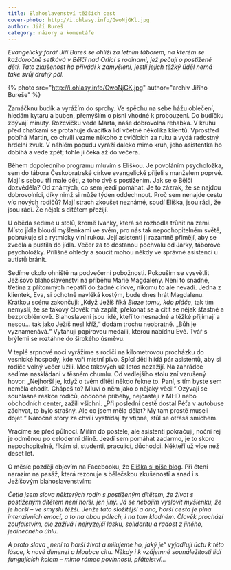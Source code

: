 ```yaml
---
title: Blahoslavenství těžších cest
cover-photo: http://i.ohlasy.info/GwoNjGKl.jpg
author: Jiří Bureš
category: názory a komentáře
---
```


*Evangelický farář Jiří Bureš se ohlíží za letním táborem, na kterém se každoročně setkává v Bělči nad Orlicí s rodinami, jež pečují o postižené děti. Tato zkušenost ho přivádí k zamyšlení, jestli jejich těžký úděl nemá také svůj druhý pól.*

{% photo src="http://i.ohlasy.info/GwoNjGK.jpg" author="archiv Jiřího Bureše" %}

Zamáčknu budík a vyrážím do sprchy. Ve spěchu na sebe hážu oblečení, hledám kytaru a buben, přemýšlím o písni vhodné k probouzení. Do budíčku zbývají minuty. Rozcvičku vede Marta, naše dobrovolná rehabka. V kruhu před chatkami se protahuje dvacítka lidí včetně několika klientů. Vprostřed pobíhá Martin, co chvíli vezme někoho z cvičících za ruku a vydá radostný hrdelní zvuk. V náhlém popudu vyráží daleko mimo kruh, jeho asistentka ho dobíhá a vede zpět; tohle ji čeká až do večera.

Během dopoledního programu mluvím s Eliškou. Je povoláním psycholožka, sem do tábora Českobratrské církve evangelické přijeli s manželem poprvé. Mají s sebou tři malé děti, z toho dvě s postižením. Jak se o Bělči dozvěděla? Od známých, co sem jezdí pomáhat. Je to zázrak, že se najdou dobrovolníci, díky nimž si může týden oddechnout. Proč sem nenajde cestu víc nových rodičů? Mají strach zkoušet neznámé, soudí Eliška, jsou rádi, že jsou rádi. Že nějak s dítětem přežijí.

U oběda sedíme u stolů, kromě Ivanky, která se rozhodla trůnit na zemi. Místo jídla bloudí myšlenkami ve svém, pro nás tak nepochopitelném světě, pobrukuje si a rytmicky vlní rukou. Její asistenti ji razantně přimějí, aby se zvedla a pustila do jídla. Večer za to dostanou pochvalu od Jarky, táborové psycholožky. Přílišné ohledy a soucit mohou někdy ve správné asistenci u autistů bránit.

Sedíme okolo ohniště na podvečerní pobožnosti. Pokouším se vysvětlit Ježíšovo blahoslavenství na příběhu Marie Magdaleny. Není to snadné, třetina z přítomných nepatří do žádné církve, nikomu to ale nevadí. Jedna z klientek, Eva, si ochotně navléká kostým, bude dnes hrát Magdalenu. Krátkou scénu zakončuji: „Když Ježíš říká *Blaze tomu, kdo pláče*, tak tím nemyslí, že se takový člověk má zapřít, překonat se a cítit se nějak šťastně a bezproblémově. Blahoslavení jsou lidé, kteří to nesnadné a těžké přijímají a nesou… tak jako Ježíš nesl kříž,“ dodám trochu neobratně. „Bůh je vyznamenává.“ Vytahuji papírovou medaili, kterou nabídnu Evě. Tvář s brýlemi se roztáhne do širokého úsměvu.

V teplé srpnové noci vyrážíme s rodiči na kilometrovou procházku do vesnické hospody, kde vaří místní pivo. Spící děti hlídá pár asistentů, aby si rodiče volný večer užili. Moc takových už letos nezažijí. Na zahrádce sedíme naskládaní v těsném chumlu. Od vedlejšího stolu zní vzrušený hovor: „Nejhorší je, když o tvém dítěti někdo řekne to. Paní, s tím byste sem neměla chodit. Chápeš to? Mluví o něm jako o nějaký věci!“ Ozývají se souhlasné reakce rodičů, obdobné příběhy, nejčastěji z MHD nebo obchodních center, zažili všichni. „Při poslední cestě dostal Péťa v autobuse záchvat, to bylo strašný. Ale co jsem měla dělat? My tam prostě museli dojet.“ Náročné story za chvíli vystřídají ty vtipné, stůl se otřásá smíchem.

Vracíme se před půlnocí. Mířím do postele, ale asistenti pokračují, noční rej je odměnou po celodenní dřině. Jezdí sem pomáhat zadarmo, je to skoro nepochopitelné, říkám si, studenti, pracující, důchodci. Někteří už více než deset let.

O měsíc později objevím na Facebooku, že [Eliška si píše blog](http://psychologbohnice.blog.cz/). Při čtení narazím na pasáž, která rezonuje s bělečskou zkušeností a snad i s Ježíšovým blahoslavenstvím: 

*Četla jsem slova některých rodin s postiženým dítětem, že život s postiženým dítětem není horší, jen jiný. Já se nebojím vyslovit myšlenku, že je horší – ve smyslu těžší. Jenže tato složitější a ano, horší cesta je plná intenzivních emocí, a to na obou pólech, i na tom kladném. Člověk prochází zoufalstvím, ale zažívá i nejryzejší lásku, solidaritu a radost z jiného, jedinečného úhlu.*

*A proto slova „není to horší život a milujeme ho, jaký je“ vyjadřují úctu k této lásce, k nové dimenzi a hloubce citu. Někdy i k vzájemné sounáležitosti lidí fungujících kolem – mimo rámec povinností, přátelství…*
